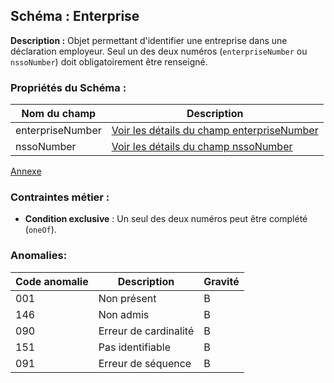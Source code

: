 ## Schéma : Enterprise

**Description :**
Objet permettant d'identifier une entreprise dans une déclaration employeur. Seul un des deux numéros (`enterpriseNumber` ou `nssoNumber`) doit obligatoirement être renseigné.

### Propriétés du Schéma :

| Nom du champ      |  Description                                                               | 
|-------------------|----------------------------------------------------------------------------|
| enterpriseNumber  | [Voir les détails du champ enterpriseNumber](../field/enterpriseNumber.md) | 
| nssoNumber        | [Voir les détails du champ nssoNumber](../field/nssoNumber.md)             |

[Annexe]([../field/nssoNumber.md](https://www.socialsecurity.be/lambda/portail/glossaires/dmfa.nsf/web/glossary_home_fr))  

### Contraintes métier :

* **Condition exclusive** : Un seul des deux numéros peut être complété (`oneOf`).

### Anomalies:

| Code anomalie | Description                        | Gravité |
| ------------- | ---------------------------------- | ------- |
| 001     | Non présent                        | B       |
| 146     | Non admis                          | B       |
| 090     | Erreur de cardinalité              | B       |
| 151     | Pas identifiable              | B       |
| 091     | Erreur de séquence                 | B       |

